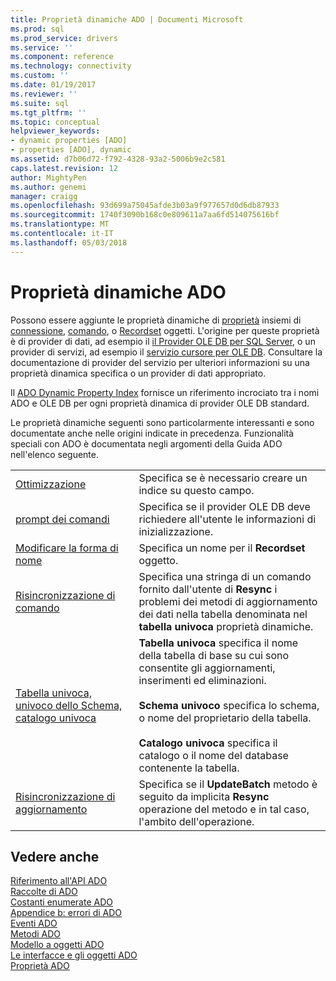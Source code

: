 ```yaml
---
title: Proprietà dinamiche ADO | Documenti Microsoft
ms.prod: sql
ms.prod_service: drivers
ms.service: ''
ms.component: reference
ms.technology: connectivity
ms.custom: ''
ms.date: 01/19/2017
ms.reviewer: ''
ms.suite: sql
ms.tgt_pltfrm: ''
ms.topic: conceptual
helpviewer_keywords:
- dynamic properties [ADO]
- properties [ADO], dynamic
ms.assetid: d7b06d72-f792-4328-93a2-5006b9e2c581
caps.latest.revision: 12
author: MightyPen
ms.author: genemi
manager: craigg
ms.openlocfilehash: 93d699a75045afde3b03a9f977657d0d6db87933
ms.sourcegitcommit: 1740f3090b168c0e809611a7aa6fd514075616bf
ms.translationtype: MT
ms.contentlocale: it-IT
ms.lasthandoff: 05/03/2018
---
```

# <a name="ado-dynamic-properties"></a>Proprietà dinamiche ADO
Possono essere aggiunte le proprietà dinamiche di [proprietà](../../../ado/reference/ado-api/properties-collection-ado.md) insiemi di [connessione](../../../ado/reference/ado-api/connection-object-ado.md), [comando](../../../ado/reference/ado-api/command-object-ado.md), o [Recordset](../../../ado/reference/ado-api/recordset-object-ado.md) oggetti. L'origine per queste proprietà è di provider di dati, ad esempio il [il Provider OLE DB per SQL Server](../../../ado/guide/appendixes/microsoft-ole-db-provider-for-sql-server.md), o un provider di servizi, ad esempio il [servizio cursore per OLE DB](../../../ado/guide/appendixes/microsoft-cursor-service-for-ole-db-ado-service-component.md). Consultare la documentazione di provider del servizio per ulteriori informazioni su una proprietà dinamica specifica o un provider di dati appropriato.  
  
 Il [ADO Dynamic Property Index](../../../ado/reference/ado-api/ado-dynamic-property-index.md) fornisce un riferimento incrociato tra i nomi ADO e OLE DB per ogni proprietà dinamica di provider OLE DB standard.  
  
 Le proprietà dinamiche seguenti sono particolarmente interessanti e sono documentate anche nelle origini indicate in precedenza. Funzionalità speciali con ADO è documentata negli argomenti della Guida ADO nell'elenco seguente.  
  
|||  
|-|-|  
|[Ottimizzazione](../../../ado/reference/ado-api/optimize-property-dynamic-ado.md)|Specifica se è necessario creare un indice su questo campo.|  
|[prompt dei comandi](../../../ado/reference/ado-api/prompt-property-dynamic-ado.md)|Specifica se il provider OLE DB deve richiedere all'utente le informazioni di inizializzazione.|  
|[Modificare la forma di nome](../../../ado/reference/ado-api/reshape-name-property-dynamic-ado.md)|Specifica un nome per il **Recordset** oggetto.|  
|[Risincronizzazione di comando](../../../ado/reference/ado-api/resync-command-property-dynamic-ado.md)|Specifica una stringa di un comando fornito dall'utente di **Resync** i problemi dei metodi di aggiornamento dei dati nella tabella denominata nel **tabella univoca** proprietà dinamiche.|  
|[Tabella univoca, univoco dello Schema, catalogo univoca](../../../ado/reference/ado-api/unique-table-unique-schema-unique-catalog-properties-dynamic-ado.md)|**Tabella univoca** specifica il nome della tabella di base su cui sono consentite gli aggiornamenti, inserimenti ed eliminazioni.<br /><br /> **Schema univoco** specifica lo schema, o nome del proprietario della tabella.<br /><br /> **Catalogo univoca** specifica il catalogo o il nome del database contenente la tabella.|  
|[Risincronizzazione di aggiornamento](../../../ado/reference/ado-api/update-resync-property-dynamic-ado.md)|Specifica se il **UpdateBatch** metodo è seguito da implicita **Resync** operazione del metodo e in tal caso, l'ambito dell'operazione.|  
  
## <a name="see-also"></a>Vedere anche  
 [Riferimento all'API ADO](../../../ado/reference/ado-api/ado-api-reference.md)   
 [Raccolte di ADO](../../../ado/reference/ado-api/ado-collections.md)   
 [Costanti enumerate ADO](../../../ado/reference/ado-api/ado-enumerated-constants.md)   
 [Appendice b: errori di ADO](../../../ado/guide/appendixes/appendix-b-ado-errors.md)   
 [Eventi ADO](../../../ado/reference/ado-api/ado-events.md)   
 [Metodi ADO](../../../ado/reference/ado-api/ado-methods.md)   
 [Modello a oggetti ADO](../../../ado/reference/ado-api/ado-object-model.md)   
 [Le interfacce e gli oggetti ADO](../../../ado/reference/ado-api/ado-objects-and-interfaces.md)   
 [Proprietà ADO](../../../ado/reference/ado-api/ado-properties.md)
